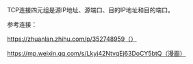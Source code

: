 TCP连接四元组是源IP地址、源端口、目的IP地址和目的端口。



参考连接：

https://zhuanlan.zhihu.com/p/352748959（）

https://mp.weixin.qq.com/s/Lkyj42NtvqEj63DoCY5btQ（漫画）
